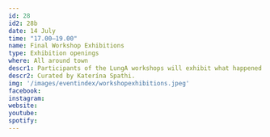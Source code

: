 ```yaml
---
id: 28
id2: 28b
date: 14 July
time: "17.00–19.00"
name: Final Workshop Exhibitions
type: Exhibition openings
where: All around town
descr1: Participants of the LungA workshops will exhibit what happened and what was made during the week, all around town.
descr2: Curated by Katerína Spathi.
img: '/images/eventindex/workshopexhibitions.jpeg'
facebook: 
instagram:  
website:
youtube: 
spotify:
---
```

